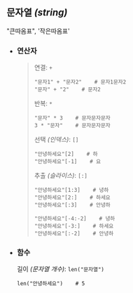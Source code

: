 ## 문자열 *(string)*
"큰따옴표", '작은따옴표'

+ ### 연산자
  >연결: `+`
  >```
  >"문자1" + "문자2"    # 문자1문자2
  >"문자" + "2"    # 문자2
  >```
  >
  >반복: `*`
  >```
  >"문자" * 3    # 문자문자문자
  >3 * "문자"    # 문자문자문자
  >```
  >
  >선택 *(인덱스)*: `[]`
  >```
  >"안녕하세요"[2]    # 하
  >"안녕하세요"[-1]    # 요
  >```
  >
  >추출 *(슬라이스)*: `[:]`
  >```
  >"안녕하세요"[1:3]    # 녕하
  >"안녕하세요"[2:]    # 하세요
  >"안녕하세요"[:3]    # 안녕하
  >
  >"안녕하세요"[-4:-2]    # 녕하
  >"안녕하세요"[-3:]    # 하세요
  >"안녕하세요"[:-2]    # 안녕하
  >```


+ ### 함수
  길이 *(문자열 개수)*: `len("문자열")`
  ```
  len("안녕하세요")    # 5
  ```